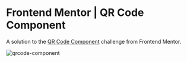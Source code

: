 # Frontend Mentor | QR Code Component

A solution to the [QR Code Component](https://www.frontendmentor.io/challenges/qr-code-component-iux_sIO_H) challenge from Frontend Mentor.

![qrcode-component](https://github.com/Smart-Ace-Designs/Astro-QRCode-Component/assets/132539186/7c3bb672-0c85-4469-98ca-9611759b22a8)
